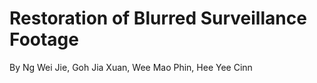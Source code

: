 # Restoration of Blurred Surveillance Footage
By Ng Wei Jie, Goh Jia Xuan, Wee Mao Phin, Hee Yee Cinn

